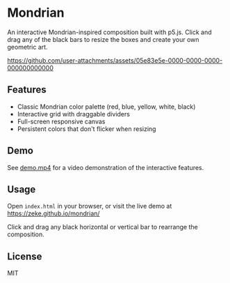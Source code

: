# Mondrian

An interactive Mondrian-inspired composition built with p5.js. Click and drag any of the black bars to resize the boxes and create your own geometric art.

https://github.com/user-attachments/assets/05e83e5e-0000-0000-0000-000000000000

## Features

- Classic Mondrian color palette (red, blue, yellow, white, black)
- Interactive grid with draggable dividers
- Full-screen responsive canvas
- Persistent colors that don't flicker when resizing

## Demo

See [demo.mp4](demo.mp4) for a video demonstration of the interactive features.

## Usage

Open `index.html` in your browser, or visit the live demo at https://zeke.github.io/mondrian/

Click and drag any black horizontal or vertical bar to rearrange the composition.

## License

MIT
